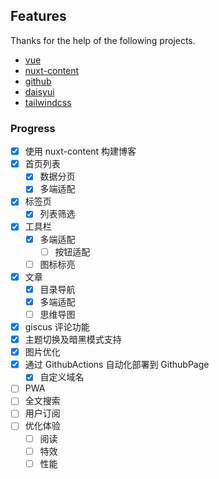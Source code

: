 ## Features

Thanks for the help of the following projects.

- [vue](https://cn.vuejs.org/)
- [nuxt-content](https://github.com/nuxt/content)
- [github](https://github.com/)
- [daisyui](https://github.com/saadeghi/daisyui)
- [tailwindcss](https://tailwindcss.com/)

### Progress

- [x] 使用 nuxt-content 构建博客
- [x] 首页列表
  - [x] 数据分页
  - [x] 多端适配
- [x] 标签页
  - [x] 列表筛选
- [x] 工具栏
  - [x] 多端适配
    - [ ] 按钮适配
  - [ ] 图标标亮
- [x] 文章
  - [x] 目录导航
  - [x] 多端适配
  - [ ] 思维导图
- [x] giscus 评论功能
- [x] 主题切换及暗黑模式支持
- [x] 图片优化
- [x] 通过 GithubActions 自动化部署到 GithubPage
  - [x] 自定义域名
- [ ] PWA
- [ ] 全文搜索
- [ ] 用户订阅 
- [ ] 优化体验
  - [ ] 阅读
  - [ ] 特效
  - [ ] 性能